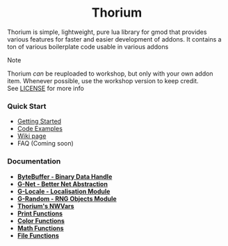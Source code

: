 <div align="center"><h1>Thorium</h1></div>
 Thorium is simple, lightweight, pure lua library for gmod that provides various features for faster and easier development of addons. 
 It contains a ton of various boilerplate code usable in various addons

> [!NOTE]  
> Thorium *can* be reuploaded to workshop, but only with your own addon item. Whenever possible, use the workshop version to keep credit. \
> See [LICENSE](https://github.com/Def-Try/thorium/blob/main/LICENSE) for more info

### Quick Start
 * [Getting Started](https://github.com/Def-Try/thorium/wiki/Getting-started)
 * [Code Examples](https://github.com/Def-Try/thorium/blob/main/examples)
 * [Wiki page](https://github.com/Def-Try/thorium/wiki)
 * FAQ (Coming soon)

### Documentation
 * **[ByteBuffer - Binary Data Handle](https://github.com/Def-Try/thorium/wiki/ByteBuffer)**
 * **[G-Net - Better Net Abstraction](https://github.com/Def-Try/thorium/wiki/GNet)**
 * **[G-Locale - Localisation Module](https://github.com/Def-Try/thorium/wiki/GLocale)**
 * **[G-Random - RNG Objects Module](https://github.com/Def-Try/thorium/wiki/GRandom)**
 * **[Thorium's NWVars](https://github.com/Def-Try/thorium/wiki/NWVars)**
 * **[Print Functions](https://github.com/Def-Try/thorium/wiki/Print-Functions)**
 * **[Color Functions](https://github.com/Def-Try/thorium/wiki/Color-Funtions)**
 * **[Math Functions](https://github.com/Def-Try/thorium/wiki/Math-Functions)**
 * **[File Functions](https://github.com/Def-Try/thorium/wiki/File-Functions)**
